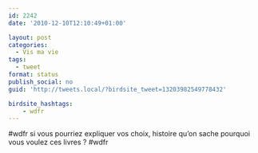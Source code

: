 ```yaml
---
id: 2242
date: '2010-12-10T12:10:49+01:00'

layout: post
categories:
  - Vis ma vie
tags:
  - tweet
format: status
publish_social: no
guid: 'http://tweets.local/?birdsite_tweet=13203982549778432'

birdsite_hashtags:
    - wdfr
---
```


\#wdfr si vous pourriez expliquer vos choix, histoire qu’on sache pourquoi vous voulez ces livres ? #wdfr